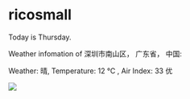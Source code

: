 # ricosmall

Today is Thursday.

Weather infomation of 深圳市南山区， 广东省， 中国: 

Weather: 晴, Temperature: 12 ℃ , Air Index: 33 优

<img src="https://github-readme-stats.vercel.app/api?username=ricosmall&show_icons=true" />
